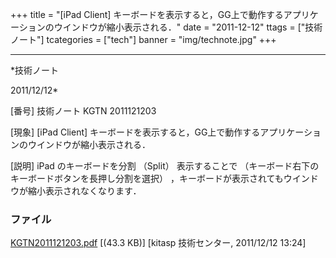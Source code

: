 ﻿+++
title = "[iPad Client] キーボードを表示すると，GG上で動作するアプリケーションのウインドウが縮小表示される．"
date = "2011-12-12"
ttags = ["技術ノート"]
tcategories = ["tech"]
banner = "img/technote.jpg"
+++

-----------------------------------------------------------------------------------------------------------------------------

*技術ノート

2011/12/12*


[番号]
技術ノート KGTN 2011121203

[現象]
[iPad Client]
キーボードを表示すると，GG上で動作するアプリケーションのウインドウが縮小表示される．

[説明]
iPad のキーボードを分割 （Split） 表示することで
（キーボード右下のキーボードボタンを長押し分割を選択）
，キーボードが表示されてもウインドウが縮小表示されなくなります．


### ファイル

 
 


[KGTN2011121203.pdf](http://techreport.kitasp.net/attachments/download/747/KGTN2011121203.pdf)
 [(43.3 KB)] [kitasp 技術センター, 2011/12/12
13:24]


 


 


